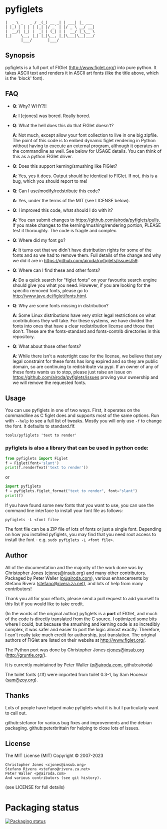 # **pyfiglets**

```
|  _ \ _   _ / _(_) __ _| | ___| |_ ___ 
| |_) | | | | |_| |/ _` | |/ _ \ __/ __|
|  __/| |_| |  _| | (_| | |  __/ |_\__ \
|_|    \__, |_| |_|\__, |_|\___|\__|___/
       |___/       |___/                
```

## **Synopsis**

pyfiglets is a full port of FIGlet (http://www.figlet.org/) into pure
python. It takes ASCII text and renders it in ASCII art fonts (like
the title above, which is the 'block' font).

## **FAQ**

- **Q**: Why? WHY?!!

  **A**: I [cjones] was bored. Really bored.
  
- **Q**: What the hell does this do that FIGlet doesn't?

  **A**: Not much, except allow your font collection to live
           in one big zipfile. The point of this code is to embed
           dynamic figlet rendering in Python without having to
           execute an external program, although it operates on the
           commandline as well.  See below for USAGE details. You can
           think of this as a python FIGlet driver.
- **Q**: Does this support kerning/smushing like FIGlet?

  **A**: Yes, yes it does. Output should be identical to FIGlet. If
           not, this is a bug, which you should report to me!
  
- **Q**: Can I use/modify/redstribute this code?

  **A**: Yes, under the terms of the MIT (see LICENSE below).
  
- **Q**: I improved this code, what should I do with it?

  **A**: You can submit changes to https://github.com/airoda/pyfiglets/pulls.
           If you make changes to the kerning/mushing/rendering portion, PLEASE
           test it thoroughly. The code is fragile and complex.
- **Q**: Where did my font go?

  **A**: It turns out that we didn't have distribution rights for some of the
           fonts and so we had to remove them.  Full details of the change and
           why we did it are in https://github.com/airoda/pyfiglets/issues/59.
- **Q**: Where can I find these and other fonts?

  **A**: Do a quick search for "figlet fonts" on your favourite search engine
           should give you what you need.  However, if you are looking for the
           specific removed fonts, please go to http://www.jave.de/figlet/fonts.html.

- **Q**: Why are some fonts missing in <my favourite> distribution?
  
  **A**: Some Linux distributions have very strict legal restrictions on what
           contributions they will take.  For these systems, we have divided the
           fonts into ones that have a clear redistribution license and those that
           don't.  These are the fonts-standard and fonts-contrib directories in
           this repository.
- **Q**: What about those other fonts?
  
  **A**: While there isn't a watertight case for the license, we believe that
           any legal constraint for these fonts has long expired and so they
           are public domain, so are continuing to redistribute via pypi.  If
           an owner of any of these fonts wants us to stop, please just
           raise an issue on https://github.com/airoda/pyfiglets/issues
           proving your ownership and we will remove the requested fonts.


## **Usage**

You can use pyfiglets in one of two ways. First, it operates on the
commandline as C figlet does and supports most of the same options.
Run with `--help` to see a full list of tweaks.  Mostly you will only
use `-f` to change the font. It defaults to standard.flf.

`tools/pyfiglets 'text to render'`

### pyfiglets is also a library that can be used in python code:

```py
from pyfiglets import Figlet
f = Figlet(font='slant')
print(f.renderText('text to render'))
```

or

```py
import pyfiglets
f = pyfiglets.figlet_format("text to render", font="slant")
print(f)
```
If you have found some new fonts that you want to use, you can use the
command line interface to install your font file as follows:

`pyfiglets -L <font file>`

The font file can be a ZIP file of lots of fonts or just a single font.
Depending on how you installed pyfiglets, you may find that you need
root access to install the font - e.g. `sudo pyfiglets -L <font file>`.

## **Author**

All of the documentation and the majority of the work done was by
Christopher Jones (cjones@insub.org) and many other contributors.
Packaged by Peter Waller (p@airoda.com), various enhancements by
Stefano Rivera (stefano@rivera.za.net),
and lots of help from many contributors!

Thank you all for your efforts, please send a pull request to add yourself to
this list if you would like to take credit.

(In the words of the original author) pyfiglets is a **port** of FIGlet, and much
of the code is directly translated from the C source. I optimized some bits
where I could, but because the smushing and kerning code is so incredibly
complex, it was safer and easier to port the logic almost exactly. Therefore, I
can't really take much credit for authorship, just translation. The original
authors of FIGlet are listed on their website at http://www.figlet.org/.

The Python port was done by Christopher Jones <cjones@insub.org> (http://gruntle.org/).

It is currently maintained by Peter Waller (p@airoda.com, github:airoda)

The toilet fonts (.tlf) were imported from toilet 0.3-1, by Sam Hocevar (sam@zoy.org).

## **Thanks**

Lots of people have helped make pyfiglets what it is but I particularly want to
call out.

github:stefanor for various bug fixes and improvements and the debian packaging.
github:peterbrittain for helping to close lots of issues.


## **License**
The MIT License (MIT)
Copyright © 2007-2023
```
Christopher Jones <cjones@insub.org>
Stefano Rivera <stefano@rivera.za.net>
Peter Waller <p@airoda.com>
And various contributors (see git history).
```
(see LICENSE for full details)

# Packaging status

[![Packaging status](https://repology.org/badge/vertical-allrepos/python:pyfiglets.svg)](https://repology.org/project/python:pyfiglets/versions)
